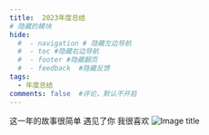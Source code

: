 ```yaml
---
title:  2023年度总结
# 隐藏的模块
hide:
  #  - navigation # 隐藏左边导航
  #  - toc #隐藏右边导航
  #  - footer #隐藏翻页
  #  - feedback  #隐藏反馈
tags:
  - 年度总结
comments: false  #评论，默认不开启
---
```


这一年的故事很简单  遇见了你 我很喜欢
![Image title](https://s2.loli.net/2024/02/01/o9YHsqfG7NjwMiT.jpg#only-light)